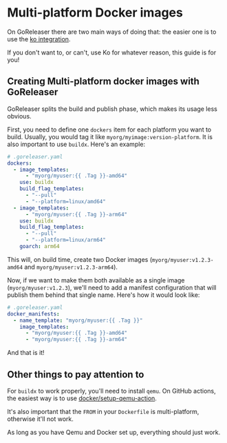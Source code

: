# Multi-platform Docker images

On GoReleaser there are two main ways of doing that: the easier one is to use
the [ko integration][ko].

[ko]: /customization/ko

If you don't want to, or can't, use Ko for whatever reason, this guide is for
you!

## Creating Multi-platform docker images with GoReleaser

GoReleaser splits the build and publish phase, which makes its usage less
obvious.

First, you need to define one `dockers` item for each platform you want to
build. Usually, you would tag it like `myorg/myimage:version-platform`.
It is also important to use `buildx`. Here's an example:

```yaml
# .goreleaser.yaml
dockers:
  - image_templates:
      - "myorg/myuser:{{ .Tag }}-amd64"
    use: buildx
    build_flag_templates:
      - "--pull"
      - "--platform=linux/amd64"
  - image_templates:
      - "myorg/myuser:{{ .Tag }}-arm64"
    use: buildx
    build_flag_templates:
      - "--pull"
      - "--platform=linux/arm64"
    goarch: arm64
```

This will, on build time, create two Docker images (`myorg/myuser:v1.2.3-amd64`
and `myorg/myuser:v1.2.3-arm64`).

Now, if we want to make them both available as a single image
(`myorg/myuser:v1.2.3`), we'll need to add a manifest configuration that will
publish them behind that single name. Here's how it would look like:

```yaml
# .goreleaser.yaml
docker_manifests:
  - name_template: "myorg/myuser:{{ .Tag }}"
    image_templates:
      - "myorg/myuser:{{ .Tag }}-amd64"
      - "myorg/myuser:{{ .Tag }}-arm64"
```

And that is it!

## Other things to pay attention to

For `buildx` to work properly, you'll need to install `qemu`. On GitHub actions,
the easiest way is to use
[docker/setup-qemu-action](https://github.com/docker/setup-qemu-action).

It's also important that the `FROM` in your `Dockerfile` is multi-platform,
otherwise it'll not work.

As long as you have Qemu and Docker set up, everything should just work.
